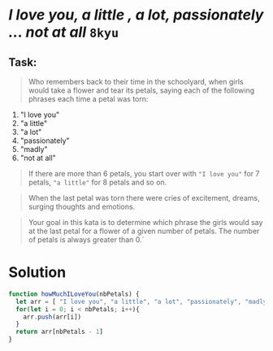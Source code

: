 # *I love you, a little , a lot, passionately ... not at all* `8kyu`

## Task:

> Who remembers back to their time in the schoolyard, when girls would take a flower and tear its petals, saying each of the following phrases each time a petal was torn:

1. "I love you"
2. "a little"
3. "a lot"
4. "passionately"
5. "madly"
6. "not at all"


> If there are more than 6 petals, you start over with `"I love you"` for 7 petals, `"a little"` for 8 petals and so on.

> When the last petal was torn there were cries of excitement, dreams, surging thoughts and emotions.

> Your goal in this kata is to determine which phrase the girls would say at the last petal for a flower of a given number of petals. The number of petals is always greater than 0.`

# Solution

``` js
function howMuchILoveYou(nbPetals) {
  let arr = [ "I love you", "a little", "a lot", "passionately", "madly", "not at all" ]
  for(let i = 0; i < nbPetals; i++){
    arr.push(arr[i])
  }
  return arr[nbPetals - 1]
}
```

